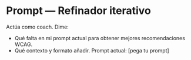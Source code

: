# Prompt — Refinador iterativo
Actúa como coach. Dime:
- Qué falta en mi prompt actual para obtener mejores recomendaciones WCAG.
- Qué contexto y formato añadir.
Prompt actual:
[pega tu prompt]